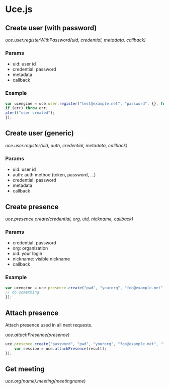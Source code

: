 # Uce.js

## Create user (with password)

*uce.user.registerWithPassword(uid, credential, metadata, callback)*

### Params

* uid: user id
* credential: password
* metadata
* callback

### Example

```javascript
var ucengine = uce.user.register("test@example.net", "password", {}, function(err, result) {
if (err) throw err;
alert("user created");
});
```

## Create user (generic)

*uce.user.register(uid, auth, credential, metadata, callback)*

### Params

* uid: user id
* auth: auth method (token, password, ...)
* credential: password
* metadata
* callback

## Create presence

*uce.presence.create(credential, org, uid, nickname, callback)*

### Params

* credential: password
* org: organization
* uid: your login
* nickname: visible nickname
* callback

### Example

```javascript
var ucengine = uce.presence.create("pwd", "yourorg", "foo@example.net", "foo bar", function(err, result) {
// do something
});
```

## Attach presence

Attach presence used in all next requests.

*uce.attachPresence(presence)*

```javascript
uce.presence.create("password", "pwd", "yourorg", "foo@example.net", "foo bar", function(err, result) {
    var session = uce.attachPresence(result);
});
```

## Get meeting

*uce.org(name).meeting(meetingname)*

